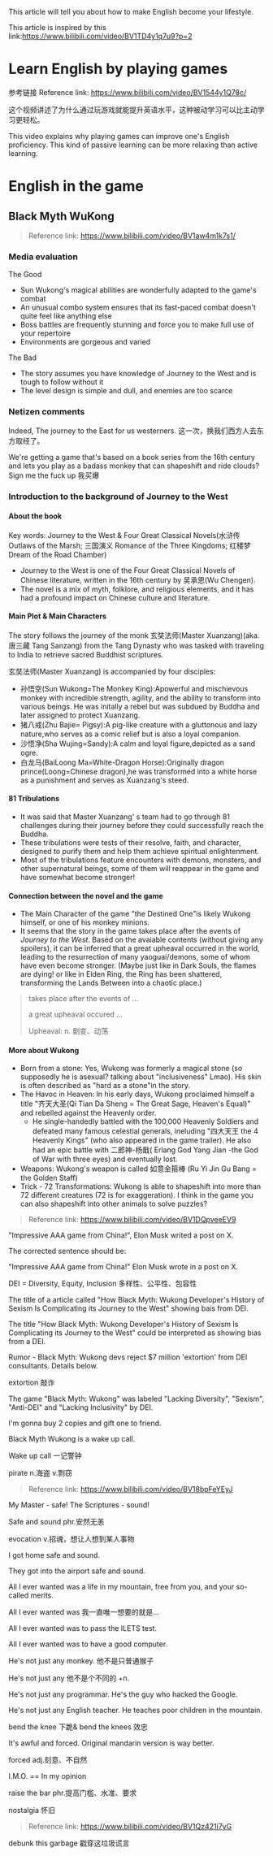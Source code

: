 This article will tell you about how to make English become your lifestyle.

This article is inspired by this link:https://www.bilibili.com/video/BV1TD4y1q7u9?p=2

# Learn English by playing games

参考链接 Reference link: https://www.bilibili.com/video/BV1544y1Q78c/

这个视频讲述了为什么通过玩游戏就能提升英语水平，这种被动学习可以比主动学习更轻松。

This video explains why playing games can improve one's English proficiency. This kind of passive learning can be more relaxing than active learning. 



# English in the game 

## Black Myth WuKong

> Reference link: https://www.bilibili.com/video/BV1aw4m1k7s1/

### Media evaluation 

The Good

- Sun Wukong's magical abilities are wonderfully adapted to the game's combat 
- An unusual combo system ensures that its fast-paced combat doesn't quite feel like anything else 
- Boss battles are frequently stunning and force you to make full use of your repertoire 
- Environments are gorgeous and varied 

The Bad 

- The story assumes you have knowledge of Journey to the West and is tough to follow without it 
- The level design is simple and dull, and enemies are too scarce 

### Netizen comments 

Indeed, The journey to the East for us westerners. 这一次，换我们西方人去东方取经了。

We're getting a game that's based on a book series from the 16th century and lets you play as a badass monkey that can shapeshift and ride clouds? Sign me the fuck up 我买爆

### Introduction to the background of Journey to the West

#### About the book

Key words: Journey to the West & Four Great Classical Novels(水浒传 Outlaws of the Marsh; 三国演义 Romance of the Three Kingdoms; 红楼梦 Dream of the Road Chamber)

- Journey to the West is one of the Four Great Classical Novels of Chinese literature, written in the 16th century by 吴承恩(Wu Chengen). 
- The novel is a mix of myth, folklore, and religious elements, and it has had a profound impact on Chinese culture and literature.

#### Main Plot & Main Characters

The story follows the journey of the monk 玄奘法师(Master Xuanzang)(aka. 唐三藏 Tang Sanzang) from the Tang Dynasty who was tasked with traveling to India to retrieve sacred Buddhist scriptures. 

玄奘法师(Master Xuanzang) is accompanied by four disciples: 

- 孙悟空(Sun Wukong=The Monkey King):Apowerful and mischievous monkey with incredible strength, agility, and the ability to transform into various beings. He was initally a rebel but was subdued by Buddha and later assigned to protect Xuanzang. 
- 猪八戒(Zhu Bajie= Pigsy):A pig-like creature with a gluttonous and lazy nature,who serves as a comic relief but is also a loyal companion. 
- 沙悟净(Sha Wujing=Sandy):A calm and loyal figure,depicted as a sand ogre. 
- 白龙马(BaiLoong Ma=White-Dragon Horse):Originally dragon prince(Loong=Chinese dragon),he was transformed into a white horse as a punishment and serves as Xuanzang's steed. 

#### 81 Tribulations

- It was said that Master Xuanzang' s team had to go through 81 challenges during their journey before they could successfully reach the Buddha. 
- These tribulations were tests of their resolve, faith, and character, designed to purify them and help them achieve spiritual enlightenment. 
- Most of the tribulations feature encounters with demons, monsters, and other supernatural beings, some of them will reappear in the game and have somewhat become stronger!

#### Connection between the novel and the game

- The Main Character of the game "the Destined One"is likely Wukong himself, or one of his monkey minions. 
- It seems that the story in the game takes place after the events of *Journey to the West*. Based on the avaiable contents (without giving any spoilers), it can be inferred that a great upheaval occurred in the world, leading to the resurrection of many yaoguai/demons, some of whom have even become stronger. (Maybe just like in Dark Souls, the flames are dying! or like in Elden Ring, the Ring has been shattered, transforming the Lands Between into a chaotic place.)

> takes place after the events of ...
>
> a great upheaval occured ...
>
> Upheaval: n. 剧变、动荡

#### More about Wukong 

- Born from a stone: Yes, Wukong was formerly a magical stone (so supposedly he is asexual? talking about "inclusiveness" Lmao). His skin is often described as "hard as a stone"in the story. 
- The Havoc in Heaven: ln his early days, Wukong proclaimed himself a title "齐天大圣(Qi Tian Da Sheng = The Great Sage, Heaven's Equal)" and rebelled against the Heavenly order. 
  - He single-handedly battled with the 100,000 Heavenly Soldiers and defeated many famous celestial generals, ineluding "四大天王 the 4 Heavenly Kings" (who also appeared in the game trailer). He also had an epic battle with 二郎神-杨戬( Erlang God Yang Jian -the God of War with three eyes) and eventually lost. 
- Weapons: Wukong's weapon is called 如意金箍棒 (Ru Yi Jin Gu Bang = the Golden Staff) 
- Trick - 72 Transformations: Wukong is able to shapeshift into more than 72 different creatures (72 is for exaggeration). I think in the game you can also shapeshift into other animals to solve puzzles? 

> Reference link: https://www.bilibili.com/video/BV1DQpveeEV9

"Impressive AAA game from China!", Elon Musk writed a post on X.

The corrected sentence should be:

"Impressive AAA game from China!" Elon Musk wrote in a post on X.

DEI = Diversity, Equity, Inclusion 多样性、公平性、包容性

The title of a article called "How Black Myth: Wukong Developer's History of Sexism Is Complicating its Journey to the West" showing bais from DEI.

The title "How Black Myth: Wukong Developer's History of Sexism Is Complicating its Journey to the West" could be interpreted as showing bias from a DEI.

Rumor - Black Myth: Wukong devs reject $7 million 'extortion' from DEI consultants. Details below.

extortion 敲诈

The game "Black Myth: Wukong" was labeled "Lacking Diversity", "Sexism", "Anti-DEI" and "Lacking Inclusivity" by DEI.

I'm gonna buy 2 copies and gift one to friend.

Black Myth Wukong is a wake up call.

Wake up call 一记警钟

pirate n.海盗 v.剽窃 

> Reference link: https://www.bilibili.com/video/BV18bpFeYEyJ

My Master - safe! The Scriptures - sound!

Safe and sound phr.安然无恙

evocation v.招魂，想让人想到某人事物

I got home safe and sound.

They got into the airport safe and sound.

All I ever wanted was a life in my mountain, free from you, and your so-called merits.

All I ever wanted was 我一直唯一想要的就是...

All I ever wanted was to pass the ILETS test.

All I ever wanted was to have a good computer.

He's not just any monkey. 他不是只普通猴子

He's not just any 他不是个不同的 +n.

He's not just any programmar. He's the guy who hacked the Google.

He's not just any English teacher. He teaches poor children in the mountain.

bend the knee 下跪& bend the knees 效忠

It's awful and forced. Original mandarin version is way better.

forced adj.刻意、不自然

I.M.O. == In my opinion

raise the bar phr.提高门槛、水准、要求

nostalgia 怀旧

> Reference link: https://www.bilibili.com/video/BV1Qz421i7yG

debunk this garbage 戳穿这垃圾谎言